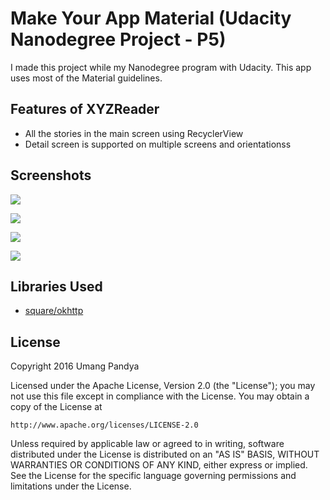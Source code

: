 # Make Your App Material (Udacity Nanodegree Project - P5)

I made this project while my Nanodegree program with Udacity. This app uses most of the Material guidelines.

## Features of XYZReader

- All the stories in the main screen using RecyclerView
- Detail screen is supported on multiple screens and orientationss

## Screenshots

![](../master/screenshots/portrait_1.png)

![](../master/screenshots/portrait_2.png)

![](../master/screenshots/landscape_1.png)

![](../master/screenshots/landscape_2.png)

## Libraries Used
- [square/okhttp](https://github.com/square/okhttp)


## License

Copyright 2016 Umang Pandya

Licensed under the Apache License, Version 2.0 (the "License");
you may not use this file except in compliance with the License.
You may obtain a copy of the License at

	http://www.apache.org/licenses/LICENSE-2.0

Unless required by applicable law or agreed to in writing, software
distributed under the License is distributed on an "AS IS" BASIS,
WITHOUT WARRANTIES OR CONDITIONS OF ANY KIND, either express or implied.
See the License for the specific language governing permissions and
limitations under the License.
